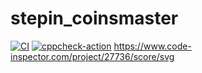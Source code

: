 # stepin_coinsmaster
[![CI](https://github.com/sandhyarajahmundry/stepin_coinsmaster/actions/workflows/build.yml/badge.svg)](https://github.com/sandhyarajahmundry/stepin_coinsmaster/actions/workflows/build.yml)
[![cppcheck-action](https://github.com/sandhyarajahmundry/stepin_coinsmaster/actions/workflows/cppcheck.yml/badge.svg)](https://github.com/sandhyarajahmundry/stepin_coinsmaster/actions/workflows/cppcheck.yml)
https://www.code-inspector.com/project/27736/score/svg
